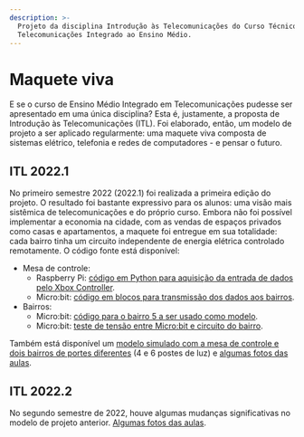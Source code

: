 ```yaml
---
description: >-
  Projeto da disciplina Introdução às Telecomunicações do Curso Técnico de
  Telecomunicações Integrado ao Ensino Médio.
---
```


# Maquete viva

E se o curso de Ensino Médio Integrado em Telecomunicações pudesse ser apresentado em uma única disciplina? Esta é, justamente, a proposta de Introdução às Telecomunicações (ITL). Foi elaborado, então, um modelo de projeto a ser aplicado regularmente: uma maquete viva composta de sistemas elétrico, telefonia e redes de computadores - e pensar o futuro.&#x20;

## ITL 2022.1

No primeiro semestre 2022 (2022.1) foi realizada a primeira edição do projeto. O resultado foi bastante expressivo para os alunos: uma visão mais sistêmica de telecomunicações e do próprio curso. Embora não foi possível implementar a economia na cidade, com as vendas de espaços privados como casas e apartamentos, a maquete foi entregue em sua totalidade: cada bairro tinha um circuito independente de energia elétrica controlado remotamente. O código fonte está disponível:

* Mesa de controle:
  * Raspberry Pi: [código em Python para aquisição da entrada de dados pelo Xbox Controller](https://github.com/boidacarapreta/itl20221).
  * Micro:bit: [código em blocos para transmissão dos dados aos bairros](https://boidacarapreta.github.io/itl20221-mesa-de-controle/).
* Bairros:
  * Micro:bit: [código para o bairro 5 a ser usado como modelo](https://boidacarapreta.github.io/itl20221-bairro-5/).
  * Micro:bit: [teste de tensão entre Micro:bit e circuito do bairro](https://boidacarapreta.github.io/itl20221-teste-de-tensao/).

Também está disponível um [modelo simulado com a mesa de controle e dois bairros de portes diferentes](https://www.tinkercad.com/things/l8LGc3b3HMY?sharecode=zevMMf\_lV\_8XAn8LCEJzz\_A8g1mEmMNsX24cGnyaRso) (4 e 6 postes de luz) e [algumas fotos das aulas](https://www.instagram.com/maquete\_ifsc2022/).

## ITL 2022.2

No segundo semestre de 2022, houve algumas mudanças significativas no modelo de projeto anterior. [Algumas fotos das aulas](https://www.instagram.com/maquetedetele/).
